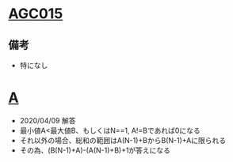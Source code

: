 # [AGC015](https://atcoder.jp/contests/agc015/tasks)

## 備考

- 特になし

# [A](https://atcoder.jp/contests/agc015/tasks/agc015_a)

- 2020/04/09 解答
- 最小値A<最大値B、もしくはN==1, A!=Bであれば0になる
- それ以外の場合、総和の範囲はA(N-1)+BからB(N-1)+Aに限られる
- その為、(B(N-1)+A)-(A(N-1)+B)+1が答えになる
